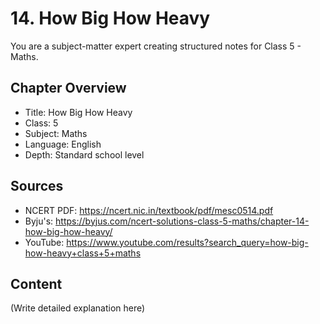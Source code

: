 # 14. How Big How Heavy

You are a subject-matter expert creating structured notes for Class 5 - Maths.

## Chapter Overview
- Title: How Big How Heavy
- Class: 5
- Subject: Maths
- Language: English
- Depth: Standard school level

## Sources
- NCERT PDF: https://ncert.nic.in/textbook/pdf/mesc0514.pdf
- Byju's: https://byjus.com/ncert-solutions-class-5-maths/chapter-14-how-big-how-heavy/
- YouTube: https://www.youtube.com/results?search_query=how-big-how-heavy+class+5+maths

## Content
(Write detailed explanation here)
